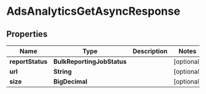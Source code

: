 

# AdsAnalyticsGetAsyncResponse


## Properties

Name | Type | Description | Notes
------------ | ------------- | ------------- | -------------
**reportStatus** | **BulkReportingJobStatus** |  |  [optional]
**url** | **String** |  |  [optional]
**size** | **BigDecimal** |  |  [optional]



